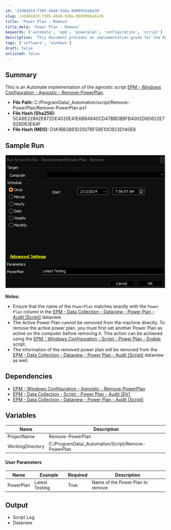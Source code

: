 ```yaml
---
id: '43d84d2d-f385-4bd4-938a-0989956a8a38'
slug: /43d84d2d-f385-4bd4-938a-0989956a8a38
title: 'Power Plan - Remove'
title_meta: 'Power Plan - Remove'
keywords: ['automate', 'epm', 'powerplan', 'configuration', 'script']
description: 'This document provides an implementation guide for the Remove Power Plan script within ConnectWise Automate. It includes details on file paths, sample runs, dependencies, user parameters, and output logs. Ensure the correct Power Plan name is used for successful execution.'
tags: ['software', 'windows']
draft: false
unlisted: false
---
```


## Summary

This is an Automate implementation of the agnostic script [EPM - Windows Configuration - Agnostic - Remove-PowerPlan](/docs/ffac4670-f9ec-4896-8338-78c92669ee53).

- **File Path:** C:/ProgramData/_Automation/script/Remove-PowerPlan/Remove-PowerPlan.ps1
- **File Hash (Sha256):** 5CA9E22892E872DE4020E41E6BB4840CD47BBDBBFB4002D6D622E7828D63E64F
- **File Hash (MD5):** D1A1BB2B61D2507BF59E10CB23D140E8

## Sample Run

![Sample Run](../../../static/img/Power-Plan---Remove/image_1.png)

**Notes:**
- Ensure that the name of the `PowerPlan` matches exactly with the `Power Plan` column in the [EPM - Data Collection - Dataview - Power Plan - Audit [Script]](/docs/3c11e893-b78e-4dc9-a8c2-c80060da203b) dataview.
- The Active Power Plan cannot be removed from the machine directly. To remove the active power plan, you must first set another Power Plan as active on the computer before removing it. This action can be achieved using the [EPM - Windows Configuration - Script - Power Plan - Enable](/docs/a170b385-7464-478e-b1cc-d357a8840e45) script.
- The information of the removed power plan will be removed from the [EPM - Data Collection - Dataview - Power Plan - Audit [Script]](/docs/3c11e893-b78e-4dc9-a8c2-c80060da203b) dataview as well.

## Dependencies

- [EPM - Windows Configuration - Agnostic - Remove-PowerPlan](/docs/ffac4670-f9ec-4896-8338-78c92669ee53)
- [EPM - Data Collection - Script - Power Plan - Audit [DV]](/docs/6e9ec56b-ba57-48cd-8dff-e659c30d2f3d)
- [EPM - Data Collection - Dataview - Power Plan - Audit [Script]](/docs/3c11e893-b78e-4dc9-a8c2-c80060da203b)

## Variables

| Name              | Description                                         |
|-------------------|-----------------------------------------------------|
| ProjectName       | Remove-PowerPlan                                   |
| WorkingDirectory   | C:/ProgramData/_Automation/Script/Remove-PowerPlan |

#### User Parameters

| Name        | Example          | Required | Description                        |
|-------------|------------------|----------|------------------------------------|
| PowerPlan   | Latest Testing    | True     | Name of the Power Plan to remove   |

## Output

- Script Log
- Dataview


